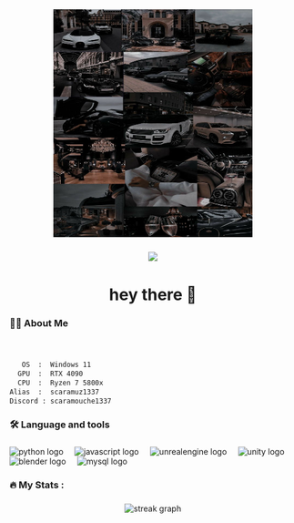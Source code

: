 <div align="center">
  <img height="400" src="https://github.com/hul1g4n/hul1g4n/blob/main/assets/bcfe2b7a99024ee5bce9b021c1f2df2a.jpg" alt="Picture" width="350"/>
</div>

###

<div align="center">
  <img src="https://visitor-badge.laobi.icu/badge?page_id=hul1g4n.hul1g4n&"  />
</div>

###

<h1 align="center">hey there 👋</h1>

###

<h3 align="left">👩‍💻  About Me</h3>

###

<p align="left"><br>

       OS  :  Windows 11
      GPU  :  RTX 4090 
      CPU  :  Ryzen 7 5800x
    Alias  :  scaramuz1337
    Discord : scaramouche1337

###

<h3 align="left">🛠 Language and tools</h3>

###

<div align="left">
  <img src="https://cdn.jsdelivr.net/gh/devicons/devicon/icons/python/python-original.svg" height="40" alt="python logo"  />
  <img width="12" />
  <img src="https://cdn.jsdelivr.net/gh/devicons/devicon/icons/javascript/javascript-original.svg" height="40" alt="javascript logo"  />
  <img width="12" />
  <img src="https://cdn.jsdelivr.net/gh/devicons/devicon/icons/unrealengine/unrealengine-original.svg" height="40" alt="unrealengine logo"  />
  <img width="12" />
  <img src="https://cdn.jsdelivr.net/gh/devicons/devicon/icons/unity/unity-original.svg" height="40" alt="unity logo"  />
  <img width="12" />
  <img src="https://cdn.jsdelivr.net/gh/devicons/devicon/icons/blender/blender-original.svg" height="40" alt="blender logo"  />
  <img width="12" />
  <img src="https://cdn.jsdelivr.net/gh/devicons/devicon/icons/mysql/mysql-original.svg" height="40" alt="mysql logo"  />
</div>

###

<h3 align="left">🔥   My Stats :</h3>

###

<div align="center">
  <img src="https://streak-stats.demolab.com?user=scaramuz1337&locale=en&mode=daily&theme=dark&hide_border=false&border_radius=5&order=3" height="220" alt="streak graph"  />
</div>

###
